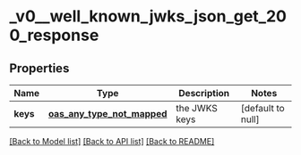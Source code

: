 # _v0__well_known_jwks_json_get_200_response
## Properties

| Name | Type | Description | Notes |
|------------ | ------------- | ------------- | -------------|
| **keys** | [**oas_any_type_not_mapped**](.md) | the JWKS keys | [default to null] |

[[Back to Model list]](../README.md#documentation-for-models) [[Back to API list]](../README.md#documentation-for-api-endpoints) [[Back to README]](../README.md)

